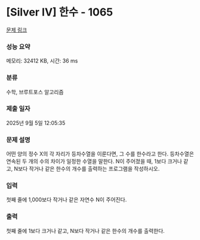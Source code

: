 # [Silver IV] 한수 - 1065 

[문제 링크](https://www.acmicpc.net/problem/1065) 

### 성능 요약

메모리: 32412 KB, 시간: 36 ms

### 분류

수학, 브루트포스 알고리즘

### 제출 일자

2025년 9월 5일 12:05:35

### 문제 설명

<p style="user-select: auto !important;">어떤 양의 정수 X의 각 자리가 등차수열을 이룬다면, 그 수를 한수라고 한다. 등차수열은 연속된 두 개의 수의 차이가 일정한 수열을 말한다. N이 주어졌을 때, 1보다 크거나 같고, N보다 작거나 같은 한수의 개수를 출력하는 프로그램을 작성하시오. </p>

### 입력 

 <p style="user-select: auto !important;">첫째 줄에 1,000보다 작거나 같은 자연수 N이 주어진다.</p>

### 출력 

 <p style="user-select: auto !important;">첫째 줄에 1보다 크거나 같고, N보다 작거나 같은 한수의 개수를 출력한다.</p>

